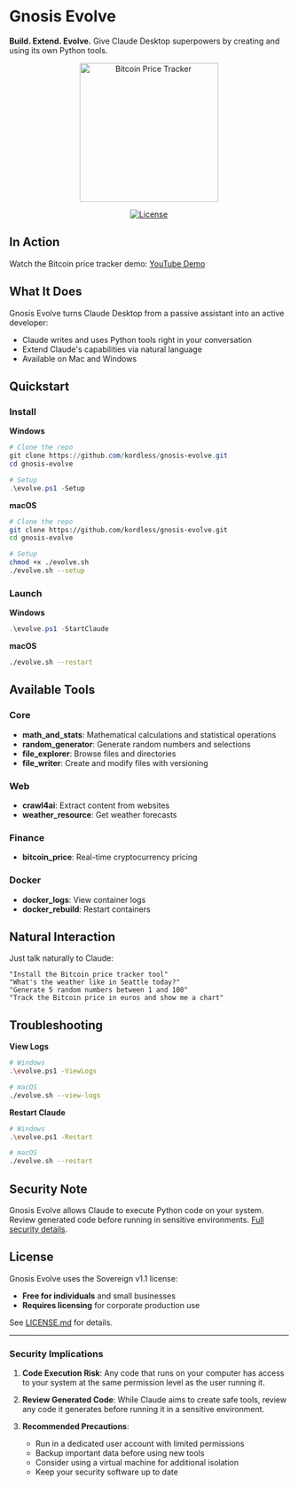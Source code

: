 # Gnosis Evolve

**Build. Extend. Evolve.** Give Claude Desktop superpowers by creating and using its own Python tools.

<div align="center">
<img src="https://github.com/kordless/gnosis-evolve/blob/main/price.png" width="250" alt="Bitcoin Price Tracker">

[![License](https://img.shields.io/badge/license-_Sovereign_v1.1-purple)](https://github.com/kordless/gnosis-evolve/blob/main/LICENSE.md)
</div>

## In Action

Watch the Bitcoin price tracker demo: [YouTube Demo](https://www.youtube.com/watch?v=KsHngo05WIY)

## What It Does

Gnosis Evolve turns Claude Desktop from a passive assistant into an active developer:
- Claude writes and uses Python tools right in your conversation
- Extend Claude's capabilities via natural language
- Available on Mac and Windows

## Quickstart

### Install

**Windows**
```powershell
# Clone the repo
git clone https://github.com/kordless/gnosis-evolve.git
cd gnosis-evolve

# Setup
.\evolve.ps1 -Setup
```

**macOS**
```bash
# Clone the repo
git clone https://github.com/kordless/gnosis-evolve.git
cd gnosis-evolve

# Setup
chmod +x ./evolve.sh
./evolve.sh --setup
```

### Launch

**Windows**
```powershell
.\evolve.ps1 -StartClaude
```

**macOS**
```bash
./evolve.sh --restart
```

## Available Tools

### Core
- **math_and_stats**: Mathematical calculations and statistical operations
- **random_generator**: Generate random numbers and selections
- **file_explorer**: Browse files and directories
- **file_writer**: Create and modify files with versioning

### Web
- **crawl4ai**: Extract content from websites
- **weather_resource**: Get weather forecasts

### Finance
- **bitcoin_price**: Real-time cryptocurrency pricing

### Docker
- **docker_logs**: View container logs
- **docker_rebuild**: Restart containers 

## Natural Interaction

Just talk naturally to Claude:
```
"Install the Bitcoin price tracker tool"
"What's the weather like in Seattle today?"
"Generate 5 random numbers between 1 and 100"
"Track the Bitcoin price in euros and show me a chart"
```

## Troubleshooting

**View Logs**
```bash
# Windows
.\evolve.ps1 -ViewLogs

# macOS
./evolve.sh --view-logs
```

**Restart Claude**
```bash
# Windows
.\evolve.ps1 -Restart

# macOS
./evolve.sh --restart
```

## Security Note

Gnosis Evolve allows Claude to execute Python code on your system. Review generated code before running in sensitive environments. [Full security details](#security-implications).

## License

Gnosis Evolve uses the Sovereign v1.1 license:
- **Free for individuals** and small businesses
- **Requires licensing** for corporate production use

See [LICENSE.md](https://github.com/kordless/gnosis-evolve/blob/main/LICENSE.md) for details.

---

### Security Implications

1. **Code Execution Risk**: Any code that runs on your computer has access to your system at the same permission level as the user running it.

2. **Review Generated Code**: While Claude aims to create safe tools, review any code it generates before running it in a sensitive environment.

3. **Recommended Precautions**:
   - Run in a dedicated user account with limited permissions
   - Backup important data before using new tools
   - Consider using a virtual machine for additional isolation
   - Keep your security software up to date

